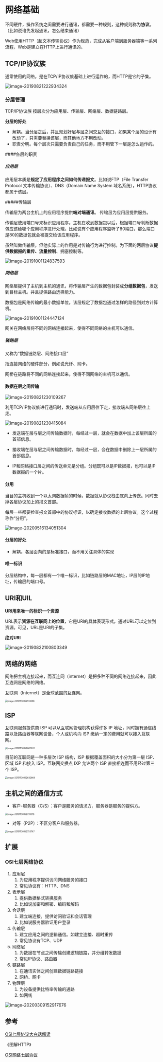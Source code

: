 # 网络基础

不同硬件，操作系统之间需要进行通讯，都需要一种规则，这种规则称为**协议**。（比如说谁先发起通讯，怎么结束通讯）

Web使用HTTP（超文本传输协议）作为规范，完成从客户端到服务器端等一系列流程，Web是建立在HTTP上进行通讯的。



## TCP/IP协议族

通常使用的网络，是在TCP/IP协议族基础上进行运作的，而HTTP是它的子集。

![image-20190821222934324](http://ww3.sinaimg.cn/large/006y8mN6gy1g67o5vuh18j31b20pwkaj.jpg)



### 分层管理

TCP/IP协议族 按层次分为应用层、传输层、网络层、数据链路层。



**分层的好处**

- 解耦。当分层之后，并且规划好层与层之间交互的接口，如果某个层的设计有改动了，只需要替换该层，而其他地方不用改动。
- 职责分明。每个层次只需要负责自己的任务，而不用管下一层是怎么运作的。



####各层的职责

##### 应用层

应用层本质是**规定了应用程序之间如何传递报文**。比如说FTP（File Transfer Protocol  文本传输协议）、DNS（Domain Name System  域名系统），HTTP协议 都属于该层。



#####传输层

传输层为两台主机上的应用程序提供**端对端通讯**。 传输层为应用层提供服务。

传输层使用端口号来标识应用程序，主机在收到数据包以后，根据端口号判断数据包应该给哪个应用程序进行处理。比如说有个应用程序监听了80端口，那么端口是80的数据包就会被提交给该应用程序。

虽然叫做传输层，但他实际上的作用是对传输行为进行控制。为下面的两层协议**提供数据报的重传、流量控制**、拥塞控制等。

![image-20191001124837593](https://tva1.sinaimg.cn/large/006y8mN6gy1g7imofg1daj30we0lan3e.jpg)





##### 网络层

网络层提供了主机到主机的通讯，将传输层产生的数据包封装成**分组数据包**，发送到目标主机。并且提供路由选择能力。

数据包是网络传输的最小数据单位，该层规定了数据包通过怎样的路径到对方计算机。

![image-20191001124447124](https://tva1.sinaimg.cn/large/006y8mN6gy1g7imolwq8kj31120ey79o.jpg)

网关在网络层将不同的网络连接起来，使得不同网络的主机可以通信。





##### 链路层

又称为“数据链路层、网络接口层”

指连接网络的硬件部分，例如说光纤、网卡。

网桥在链路将不同的网络连接起来，使得不同网络的主机可以通信。





#### 数据在层之间传输

![image-20190821230109267](http://ww2.sinaimg.cn/large/006y8mN6gy1g67p2qouygj31330u04c5.jpg)

利用TCP/IP协议族进行通讯时，发送端从应用层往下走，接收端从网络层往上走。



![image-20190821230415084](http://ww2.sinaimg.cn/large/006y8mN6gy1g67p5zsnymj30yo0u0e3k.jpg)

- 发送端在层与层之间传输数据时，每经过一层，就会在数据中加上该层所属的首部信息。

- 接收端在层与层之间传输数据时，每经过一层，会在数据中删除上一层所属的首部信息。

- IP和网络接口层之间的传送单元是分组。分组既可以是IP数据报，也可以是IP数据报的一个片。



#### 分用

当目的主机收到一个以太网数据帧的时候，数据就从协议栈由底向上传送。同时去掉各层协议加上的报文首部。

每层一些都要检查报文首部中的协议标识，以确定接收数据的上层协议。这个过程称作“分用”。

![image-20200516134051304](https://tva1.sinaimg.cn/large/007S8ZIlgy1geu8kndj8mj313g0ogq7i.jpg)







#### 分层的好处

- 解耦，各层面向的是标准接口，而不用关注具体的实现



#### 唯一标识

分层结构中，每一层都有一个唯一标识，比如链路层的MAC地址，IP层的IP地址，传输层的端口号。









## URI和UIL

**URI用来唯一的标识一个资源**

URL表示**资源在互联网上的位置**，它是URI的具体表现形式，通过URL可以定位到资源。可见，URL是URI的子集。



**绝对URI**

![image-20190822100803349](http://ww2.sinaimg.cn/large/006y8mN6gy1g688cnhcccj30ld04ujts.jpg)











## 网络的网络

网络把主机连接起来，而互连网（internet）是把多种不同的网络连接起来，因此互连网是网络的网络。

互联网（Internet）是全球范围的互连网。

<img src="https://tva1.sinaimg.cn/large/006tNbRwgy1g9g3hf6vmrj30p60guwmr.jpg" alt="image-20191130152510686" style="zoom:50%;" />



## ISP

互联网服务提供商 ISP 可以从互联网管理机构获得许多 IP 地址，同时拥有通信线路以及路由器等联网设备，个人或机构向 ISP 缴纳一定的费用就可以接入互联网。

<img src="https://tva1.sinaimg.cn/large/006tNbRwgy1g9g3icc848j30s60c23zi.jpg" alt="image-20191130152603931" style="zoom:50%;" />

目前的互联网是一种多层次 ISP 结构，ISP 根据覆盖面积的大小分为第一层 ISP、区域 ISP 和接入 ISP。互联网交换点 IXP 允许两个 ISP 直接相连而不用经过第三个 ISP。

<img src="https://tva1.sinaimg.cn/large/006tNbRwgy1g9g3ivlbf9j30rc0h0q5g.jpg" alt="image-20191130152632664" style="zoom:50%;" />





## 主机之间的通信方式

- 客户-服务器（C/S）：客户是服务的请求方，服务器是服务的提供方。

<img src="https://tva1.sinaimg.cn/large/006tNbRwgy1g9g3jvhnshj30es0bu0uy.jpg" alt="image-20191130152731876" style="zoom:50%;" />



- 对等（P2P）：不区分客户和服务器。

<img src="https://tva1.sinaimg.cn/large/006tNbRwgy1g9g3k968g1j30bw0b4gnx.jpg" alt="image-20191130152753747" style="zoom:50%;" />









## 扩展



### OSI七层网络协议

1. 应用层
   1. 为应用程序提供访问网络服务的接口
   2. 常见协议有：HTTP、DNS
2. 表示层
   1. 提供数据格式转换服务
   2. 比如说加密和解密、编码和解码
3. 会话层
   1. 建立端连接，提供访问验证和会话管理
   2. 比如说服务器验证用户登录
4. 传输层
   1. 建立应用之间的逻辑通信。如建立连接、超时重传
   2. 常见协议有TCP、UDP
5. 网络层
   1. 为数据在节点之间传输创建逻辑链路，并分组转发数据
   2. 常见IP协议、路由器
6. 链路层
   1. 在通讯实体之间创建数据链路链接
   2. 网桥、网卡
7. 物理层
   1. 为设备提供比特率传输的通路
   2. 如网线

![image-20200309152917676](https://tva1.sinaimg.cn/large/00831rSTgy1gcnpkl7rc4j30ox0hr7i1.jpg)













## 参考

[OSI七层协议大白话解读](https://blog.csdn.net/taotongning/article/details/81352985)

《图解HTTP》

[OSI网络七层协议](https://www.jianshu.com/p/f101efce37e2)

